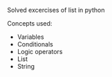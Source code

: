 Solved excercises of list in python

Concepts used:
- Variables
- Conditionals
- Logic operators
- List
- String


